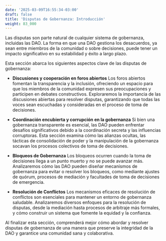 ```yaml
---
date: '2025-03-09T16:55:34-03:00'
draft: false
title: 'Disputas de Gobernanza: Introducción'
weight: 83_000
---
```


Las disputas son parte natural de cualquier sistema de gobernanza, incluidas las DAO. La forma en que una DAO gestiona los desacuerdos, ya sean entre miembros de la comunidad o sobre decisiones, puede tener un impacto significativo en su estabilidad y éxito a largo plazo.

Esta sección abarca los siguientes aspectos clave de las disputas de gobernanza:

- **Discusiones y cooperación en foros abiertos**
Los foros abiertos fomentan la transparencia y la inclusión, ofreciendo un espacio para que los miembros de la comunidad expresen sus preocupaciones y participen en debates constructivos. Exploraremos la importancia de las discusiones abiertas para resolver disputas, garantizando que todas las voces sean escuchadas y consideradas en el proceso de toma de decisiones.

- **Coordinación encubierta y corrupción en la gobernanza**
Si bien una gobernanza transparente es esencial, las DAO pueden enfrentar desafíos significativos debido a la coordinación secreta y las influencias corruptoras. Esta sección examina cómo las alianzas ocultas, las tácticas de consolidación de poder y la manipulación de la gobernanza socavan los procesos colectivos de toma de decisiones.

- **Bloqueos de Gobernanza**
Los bloqueos ocurren cuando la toma de decisiones llega a un punto muerto y no se puede avanzar más. Analizaremos cómo las DAO pueden diseñar mecanismos de gobernanza para evitar o resolver los bloqueos, como mediante ajustes de quórum, procesos de mediación y facultades de toma de decisiones de emergencia.

- **Resolución de Conflictos**
Los mecanismos eficaces de resolución de conflictos son esenciales para mantener un entorno de gobernanza saludable. Analizaremos diversos enfoques para la resolución de disputas, desde la mediación hasta procesos de arbitraje más formales, y cómo construir un sistema que fomente la equidad y la confianza.

Al finalizar esta sección, comprenderá mejor cómo abordar y resolver disputas de gobernanza de una manera que preserve la integridad de la DAO y garantice una comunidad sana y colaborativa.